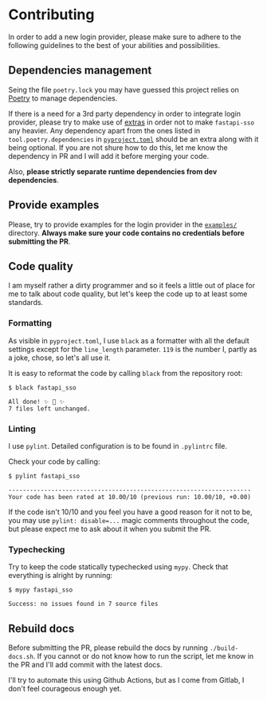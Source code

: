 # Contributing

In order to add a new login provider, please make sure to adhere to the following guidelines to the best
of your abilities and possibilities.

## Dependencies management

Seing the file `poetry.lock` you may have guessed this project relies on [Poetry](https://python-poetry.org/)
to manage dependencies.

If there is a need for a 3rd party dependency in order to integrate login provider, please try to make
use of [extras](https://python-poetry.org/docs/pyproject/#extras) in order not to make `fastapi-sso`
any heavier. Any dependency apart from the ones listed in `tool.poetry.dependencies` in [`pyproject.toml`](./pyproject.toml)
should be an extra along with it being optional. If you are not shure how to do this, let me know
the dependency in PR and I will add it before merging your code.

Also, **please strictly separate runtime dependencies from dev dependencies**.

## Provide examples

Please, try to provide examples for the login provider in the [`examples/`](./examples/) directory.
**Always make sure your code contains no credentials before submitting the PR**.

## Code quality

I am myself rather a dirty programmer and so it feels a little out of place for me to talk about
code quality, but let's keep the code up to at least some standards.

### Formatting

As visible in `pyproject.toml`, I use `black` as a formatter with all the default settings except for
the `line_length` parameter. `119` is the number I, partly as a joke, chose, so let's all use it.

It is easy to reformat the code by calling `black` from the repository root:

```console
$ black fastapi_sso

All done! ✨ 🍰 ✨
7 files left unchanged.
```

### Linting

I use `pylint`. Detailed configuration is to be found in `.pylintrc` file.

Check your code by calling:

```console
$ pylint fastapi_sso

--------------------------------------------------------------------
Your code has been rated at 10.00/10 (previous run: 10.00/10, +0.00)
```

If the code isn't 10/10 and you feel you have a good reason for it not to be, you may use
`pylint: disable=...` magic comments throughout the code, but please expect me to ask about it
when you submit the PR.

### Typechecking

Try to keep the code statically typechecked using `mypy`. Check that everything is alright by running:

```console
$ mypy fastapi_sso

Success: no issues found in 7 source files
```

## Rebuild docs

Before submitting the PR, please rebuild the docs by running `./build-docs.sh`. If you cannot
or do not know how to run the script, let me know in the PR and I'll add commit with the latest docs.

I'll try to automate this using Github Actions, but as I come from Gitlab, I don't feel courageous enough yet.
